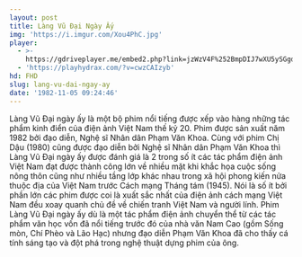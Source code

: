 ```yaml
---
layout: post
title: Làng Vũ Đại Ngày Ấy
img: 'https://i.imgur.com/Xou4PhC.jpg'
player:
  - >-
    https://gdriveplayer.me/embed2.php?link=jzWzV4F%252BmpDIJ7wXU5ySGgdTrlFkKlOcdD%252BAwsaraH7CfaPqFSlQS9jqOMeDdBtKGn49M7qM50EQo7BrP%252BIpSOs4NheT3krQZfSQzNrNgFEM0gnHf4ivzG%252FsZuYjMErfg1xTQOvHmO2OpABpXjpv6gbYpKtzacF7rdPN5PFvOFgywChXTq6g8smEp6AkAKH1%252Blx6mNpIIgyJRwsKMV81Jn
  - 'https://playhydrax.com/?v=cwzCAIzyb'
hd: FHD
slug: lang-vu-dai-ngay-ay
date: '1982-11-05 09:24:46'
---
```

Làng Vũ Đại ngày ấy là một bộ phim nổi tiếng được xếp vào hàng những tác phẩm kinh điển của điện ảnh Việt Nam thế kỷ 20. Phim được sản xuất năm 1982 bởi đạo diễn, Nghệ sĩ Nhân dân Phạm Văn Khoa. Cùng với phim Chị Dậu (1980) cũng được đạo diễn bởi Nghệ sĩ Nhân dân Phạm Văn Khoa thì Làng Vũ Đại ngày ấy được đánh giá là 2 trong số ít các tác phẩm điện ảnh Việt Nam đạt được thành công lớn về nhiều mặt khi khắc họa cuộc sống nông thôn cũng như nhiều tầng lớp khác nhau trong xã hội phong kiến nửa thuộc địa của Việt Nam trước Cách mạng Tháng tám (1945). Nói là số ít bởi phần lớn các phim được coi là xuất sắc nhất của điện ảnh cách mạng Việt Nam đều xoay quanh chủ đề về chiến tranh Việt Nam và người lính. Phim Làng Vũ Đại ngày ấy dù là một tác phẩm điện ảnh chuyển thể từ các tác phẩm văn học vốn đã nổi tiếng trước đó của nhà văn Nam Cao (gồm Sống mòn, Chí Phèo và Lão Hạc) nhưng đạo diễn Phạm Văn Khoa đã cho thấy cá tính sáng tạo và đột phá trong nghệ thuật dựng phim của ông.
